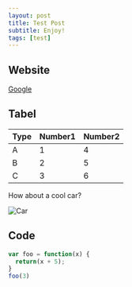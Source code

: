 ```yaml
---
layout: post
title: Test Post
subtitle: Enjoy!
tags: [test]
---
```


## Website

[Google](https://www.google.com/?&bih=933&biw=1680&hl=en)

## Tabel

| Type | Number1 | Number2 |
| :--- | :------ | :------ |
| A    | 1       | 4       |
| B    | 2       | 5       |
| C    | 3       | 6       |

How about a cool car?

![Car](https://images.cars.com/in/v2/stock_photos/77aeca88-d0af-4824-bbfd-d84ce2538524/1af0ca3f-5236-47a5-a487-32b49ec94f27.png?w=1000)

## Code

```javascript
var foo = function(x) {
  return(x + 5);
}
foo(3)
```


